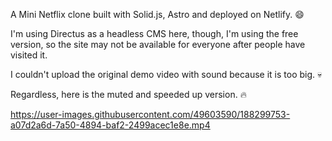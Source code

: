 A Mini Netflix clone built with Solid.js, Astro and deployed on Netlify. :smile:

I'm using Directus as a headless CMS here, though, I'm using the free version, so the site may not be available for everyone after people have visited it.

I couldn't upload the original demo video with sound because it is too big. :skull:

Regardless, here is the muted and speeded up version. :fire:

https://user-images.githubusercontent.com/49603590/188299753-a07d2a6d-7a50-4894-baf2-2499acec1e8e.mp4
